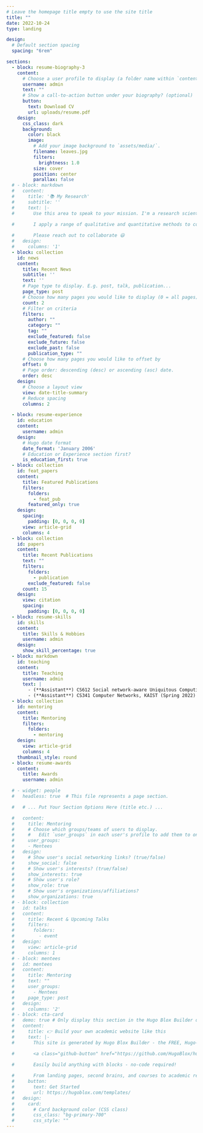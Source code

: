 ```yaml
---
# Leave the homepage title empty to use the site title
title: ""
date: 2022-10-24
type: landing

design:
  # Default section spacing
  spacing: "6rem"

sections:
  - block: resume-biography-3
    content:
      # Choose a user profile to display (a folder name within `content/authors/`)
      username: admin
      text: ""
      # Show a call-to-action button under your biography? (optional)
      button:
        text: Download CV
        url: uploads/resume.pdf
    design:
      css_class: dark
      background:
        color: black
        image:
          # Add your image background to `assets/media/`.
          filename: leaves.jpg
          filters:
            brightness: 1.0
          size: cover
          position: center
          parallax: false
  # - block: markdown
  #   content:
  #     title: '📚 My Research'
  #     subtitle: ''
  #     text: |-
  #       Use this area to speak to your mission. I'm a research scientist in the Moonshot team at DeepMind. I blog about machine learning, deep learning, and moonshots.

  #       I apply a range of qualitative and quantitative methods to comprehensively investigate the role of science and technology in the economy.
        
  #       Please reach out to collaborate 😃
  #   design:
  #     columns: '1'
  - block: collection
    id: news
    content:
      title: Recent News
      subtitle: ''
      text: ''
      # Page type to display. E.g. post, talk, publication...
      page_type: post
      # Choose how many pages you would like to display (0 = all pages)
      count: 2
      # Filter on criteria
      filters:
        author: ""
        category: ""
        tag: ""
        exclude_featured: false
        exclude_future: false
        exclude_past: false
        publication_type: ""
      # Choose how many pages you would like to offset by
      offset: 0
      # Page order: descending (desc) or ascending (asc) date.
      order: desc
    design:
      # Choose a layout view
      view: date-title-summary
      # Reduce spacing
      columns: 2

  - block: resume-experience
    id: education
    content:
      username: admin
    design:
      # Hugo date format
      date_format: 'January 2006'
      # Education or Experience section first?
      is_education_first: true
  - block: collection
    id: feat_papers
    content:
      title: Featured Publications
      filters:
        folders:
          - feat_pub
        featured_only: true
    design:
      spacing:
        padding: [0, 0, 0, 0]
      view: article-grid
      columns: 4
  - block: collection
    id: papers
    content:
      title: Recent Publications
      text: ""
      filters:
        folders:
          - publication
        exclude_featured: false
      count: 15
    design:
      view: citation
      spacing:
        padding: [0, 0, 0, 0]
  - block: resume-skills
    id: skills
    content:
      title: Skills & Hobbies
      username: admin
    design:
      show_skill_percentage: true
  - block: markdown
    id: teaching
    content:
      title: Teaching
      username: admin
      text: |
        - (**Assistant**) CS612 Social network-aware Uniquitous Computing, KAIST (Fall 2024)
        - (**Assistant**) CS341 Computer Networks, KAIST (Spring 2022)
  - block: collection
    id: mentoring
    content:
      title: Mentoring
      filters:
        folders:
          - mentoring
    design:
      view: article-grid
      columns: 4
    thumbnail_style: round
  - block: resume-awards
    content:
      title: Awards
      username: admin

  # - widget: people
  #   headless: true  # This file represents a page section.

  #   # ... Put Your Section Options Here (title etc.) ...

  #   content:
  #     title: Mentoring
  #     # Choose which groups/teams of users to display.
  #     #   Edit `user_groups` in each user's profile to add them to one or more of these groups.
  #     user_groups:
  #     - Mentees
  #   design:
  #     # Show user's social networking links? (true/false)
  #     show_social: false
  #     # Show user's interests? (true/false)
  #     show_interests: true
  #     # Show user's role?
  #     show_role: true
  #     # Show user's organizations/affiliations?
  #     show_organizations: true
  # - block: collection
  #   id: talks
  #   content:
  #     title: Recent & Upcoming Talks
  #     filters:
  #       folders:
  #         - event
  #   design:
  #     view: article-grid
  #     columns: 1
  # - block: mentees
  #   id: mentees
  #   content:
  #     title: Mentoring
  #     text: ""
  #     user_groups:
  #       - Mentees
  #     page_type: post
  #   design:
  #     columns: '2'
  # - block: cta-card
  #   demo: true # Only display this section in the Hugo Blox Builder demo site
  #   content:
  #     title: 👉 Build your own academic website like this
  #     text: |-
  #       This site is generated by Hugo Blox Builder - the FREE, Hugo-based open source website builder trusted by 250,000+ academics like you.

  #       <a class="github-button" href="https://github.com/HugoBlox/hugo-blox-builder" data-color-scheme="no-preference: light; light: light; dark: dark;" data-icon="octicon-star" data-size="large" data-show-count="true" aria-label="Star HugoBlox/hugo-blox-builder on GitHub">Star</a>

  #       Easily build anything with blocks - no-code required!
        
  #       From landing pages, second brains, and courses to academic resumés, conferences, and tech blogs.
  #     button:
  #       text: Get Started
  #       url: https://hugoblox.com/templates/
  #   design:
  #     card:
  #       # Card background color (CSS class)
  #       css_class: "bg-primary-700"
  #       css_style: ""
---
```

